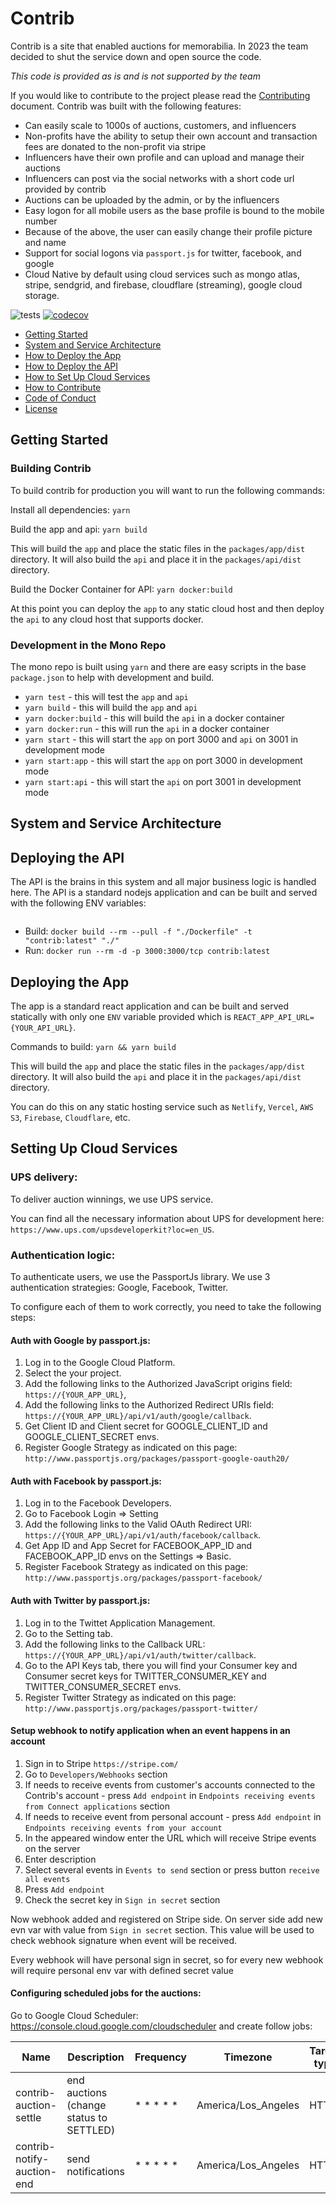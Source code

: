 # Contrib

Contrib is a site that enabled auctions for memorabilia. In 2023 the team decided to shut the service down and open source the code. 

*This code is provided as is and is not supported by the team*

If you would like to contribute to the project please read the [Contributing](CONTRIBUTING.md) document. Contrib was built with the following features:

* Can easily scale to 1000s of auctions, customers, and influencers
* Non-profits have the ability to setup their own account and transaction fees are donated to the non-profit via stripe
* Influencers have their own profile and can upload and manage their auctions
* Influencers can post via the social networks with a short code url provided by contrib
* Auctions can be uploaded by the admin, or by the influencers
* Easy logon for all mobile users as the base profile is bound to the mobile number
* Because of the above, the user can easily change their profile picture and name
* Support for social logons via `passport.js` for twitter, facebook, and google
* Cloud Native by default using cloud services such as mongo atlas, stripe, sendgrid, and firebase, cloudflare (streaming), google cloud storage.

![tests](https://github.com/jaredwray/contrib/workflows/tests/badge.svg)
[![codecov](https://codecov.io/gh/contriborg/contrib-app/branch/main/graph/badge.svg?token=2LIYGRVN4F)](https://codecov.io/gh/contriborg/contrib-app)

* [Getting Started](#getting-started)
* [System and Service Architecture](#system-and-service-architecture)
* [How to Deploy the App](#deploying-the-api)
* [How to Deploy the API](#deploying-the-api)
* [How to Set Up Cloud Services](#setting-up-cloud-services)
* [How to Contribute](CONTRIBUTING.md)
* [Code of Conduct](CODE_OF_CONDUCT.md)
* [License](LICENSE.md)

## Getting Started

### Building Contrib

To build contrib for production you will want to run the following commands:

Install all dependencies: `yarn`

Build the app and api: `yarn build`

This will build the `app` and place the static files in the `packages/app/dist` directory. It will also build the `api` and place it in the `packages/api/dist` directory.

Build the Docker Container for API: `yarn docker:build`

At this point you can deploy the `app` to any static cloud host and then deploy the `api` to any cloud host that supports docker.

### Development in the Mono Repo

The mono repo is built using `yarn` and there are easy scripts in the base `package.json` to help with development and build.

* `yarn test` - this will test the `app` and `api`
* `yarn build` - this will build the `app` and `api`
* `yarn docker:build` - this will build the `api` in a docker container
* `yarn docker:run` - this will run the `api` in a docker container
* `yarn start` - this will start the `app` on port 3000 and `api` on 3001 in development mode
* `yarn start:app` - this will start the `app` on port 3000 in development mode
* `yarn start:api` - this will start the `api` on port 3001 in development mode

## System and Service Architecture

## Deploying the API

The API is the brains in this system and all major business logic is handled here. The API is a standard nodejs application and can be built and served with the following ENV variables:
```

```

- Build: `docker build --rm --pull -f "./Dockerfile" -t "contrib:latest" "./"`
- Run: `docker run --rm -d -p 3000:3000/tcp contrib:latest`

## Deploying the App

The app is a standard react application and can be built and served statically with only one `ENV` variable provided which is `REACT_APP_API_URL={YOUR_API_URL}`.

Commands to build:
`yarn && yarn build`

This will build the `app` and place the static files in the `packages/app/dist` directory. It will also build the `api` and place it in the `packages/api/dist` directory.

You can do this on any static hosting service such as `Netlify`, `Vercel`, `AWS S3`, `Firebase`, `Cloudflare`, etc.

## Setting Up Cloud Services

### UPS delivery:

To deliver auction winnings, we use UPS service.

You can find all the necessary information about UPS for development here: `https://www.ups.com/upsdeveloperkit?loc=en_US`.

### Authentication logic:

To authenticate users, we use the PassportJs library. We use 3 authentication strategies: Google, Facebook, Twitter.

To configure each of them to work correctly, you need to take the following steps:

#### Auth with Google by passport.js:

1. Log in to the Google Cloud Platform.
2. Select the your project.
3. Add the following links to the Authorized JavaScript origins field: `https://{YOUR_APP_URL}`, 
4. Add the following links to the Authorized Redirect URIs field: `https://{YOUR_APP_URL}/api/v1/auth/google/callback`.
5. Get Client ID and Client secret for GOOGLE_CLIENT_ID and GOOGLE_CLIENT_SECRET envs.
6. Register Google Strategy as indicated on this page: `http://www.passportjs.org/packages/passport-google-oauth20/`

#### Auth with Facebook by passport.js:

1. Log in to the Facebook Developers.
2. Go to Facebook Login => Setting
3. Add the following links to the Valid OAuth Redirect URI: `https://{YOUR_APP_URL}/api/v1/auth/facebook/callback`.
4. Get App ID and App Secret for FACEBOOK_APP_ID and FACEBOOK_APP_ID envs on the Settings => Basic.
5. Register Facebook Strategy as indicated on this page: `http://www.passportjs.org/packages/passport-facebook/`

#### Auth with Twitter by passport.js: 

1. Log in to the Twittet Application Management.
2. Go to the Setting tab.
3. Add the following links to the Callback URL: `https://{YOUR_APP_URL}/api/v1/auth/twitter/callback`.
4. Go to the API Keys tab, there you will find your Consumer key and Consumer secret keys for TWITTER_CONSUMER_KEY and TWITTER_CONSUMER_SECRET envs.
5. Register Twitter Strategy as indicated on this page: `http://www.passportjs.org/packages/passport-twitter/`


#### Setup webhook to notify application when an event happens in an account

1. Sign in to Stripe `https://stripe.com/`
2. Go to `Developers/Webhooks` section
3. If needs to receive events from customer's accounts connected to the Contrib's account - press `Add endpoint` in `Endpoints receiving events from Connect applications` section
4. If needs to receive event from personal account - press `Add endpoint` in `Endpoints receiving events from your account`
5. In the appeared window enter the URL which will receive Stripe events on the server
6. Enter description
7. Select several events in `Events to send` section or press button `receive all events`
8. Press `Add endpoint`
9. Check the secret key in `Sign in secret` section

Now webhook added and registered on Stripe side. On server side add new evn var with value from `Sign in secret` section.
This value will be used to check webhook signature when event will be received.

Every webhook will have personal sign in secret, so for every new webhook will require personal env var with defined secret value

#### Configuring scheduled jobs for the auctions:

Go to Google Cloud Scheduler: https://console.cloud.google.com/cloudscheduler and create follow jobs:

|Name|Description|Frequency|Timezone|Target type|URL|HTTP method|HTTP headers|Body|
|---|---|---|---|---|---|---|---|---|
| contrib-auction-settle     | end auctions (change status to SETTLED)  | * * * * * | America/Los_Angeles | HTTP        | https://`{YOUR_API_URL}`/api/v1/auctions-settle      | POST        | Content-Type: application/json | { "key": "OUR_SECRET_KEY" } |
| contrib-notify-auction-end | send notifications                       | * * * * * | America/Los_Angeles | HTTP        | https://`{YOUR_API_URL}`/api/v1/auctions-ends-notify | POST        | Content-Type: application/json | { "key": "OUR_SECRET_KEY" } |